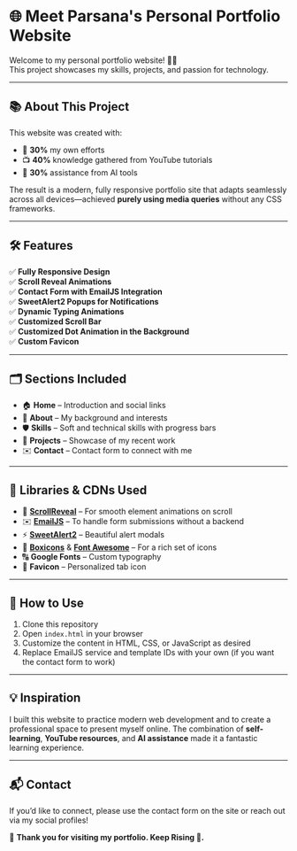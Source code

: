 # 🌐 Meet Parsana's Personal Portfolio Website

Welcome to my personal portfolio website! 🎨✨  
This project showcases my skills, projects, and passion for technology.  

---

## 📚 About This Project

This website was created with:

- 🧠 **30%** my own efforts  
- 📺 **40%** knowledge gathered from YouTube tutorials  
- 🤖 **30%** assistance from AI tools  

The result is a modern, fully responsive portfolio site that adapts seamlessly across all devices—achieved **purely using media queries** without any CSS frameworks.  

---

## 🛠️ Features

✅ **Fully Responsive Design**  
✅ **Scroll Reveal Animations**  
✅ **Contact Form with EmailJS Integration**  
✅ **SweetAlert2 Popups for Notifications**  
✅ **Dynamic Typing Animations**  
✅ **Customized Scroll Bar**  
✅ **Customized Dot Animation in the Background**  
✅ **Custom Favicon**

---

## 🗂️ Sections Included

- 🏠 **Home** – Introduction and social links
- 👤 **About** – My background and interests
- 🛡️ **Skills** – Soft and technical skills with progress bars
- 💼 **Projects** – Showcase of my recent work
- ✉️ **Contact** – Contact form to connect with me

---

## 🧩 Libraries & CDNs Used

- 🎯 **[ScrollReveal](https://scrollrevealjs.org/)** – For smooth element animations on scroll
- ✉️ **[EmailJS](https://www.emailjs.com/)** – To handle form submissions without a backend
- ⚡ **[SweetAlert2](https://sweetalert2.github.io/)** – Beautiful alert modals
- 🎨 **[Boxicons](https://boxicons.com/)** & **[Font Awesome](https://fontawesome.com/)** – For a rich set of icons
- 🔠 **Google Fonts** – Custom typography
- 🌟 **Favicon** – Personalized tab icon

---

## 🚀 How to Use

1. Clone this repository
2. Open `index.html` in your browser
3. Customize the content in HTML, CSS, or JavaScript as desired
4. Replace EmailJS service and template IDs with your own (if you want the contact form to work)

---

## 💡 Inspiration

I built this website to practice modern web development and to create a professional space to present myself online. The combination of **self-learning**, **YouTube resources**, and **AI assistance** made it a fantastic learning experience.

---

## 📬 Contact

If you’d like to connect, please use the contact form on the site or reach out via my social profiles!

🌟 **Thank you for visiting my portfolio. Keep Rising 🚀.**
